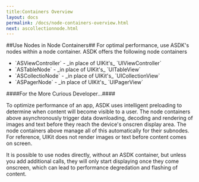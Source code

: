 ```yaml
---
title:Containers Overview
layout: docs
permalink: /docs/node-containers-overview.html
next: ascollectionnode.html
---
```


##Use Nodes in Node Containers##
For optimal performance, use ASDK's nodes within a node container. ASDK offers the following node containers
<ul>
	<li>`ASViewController` - _in place of UIKit's_ `UIViewController`</li>
	<li>`ASTableNode` - _in place of UIKit's_ `UITableView`</li>
	<li>`ASCollectioNode` - _in place of UIKit's_ `UICollectionView`</li>
	<li>`ASPagerNode` - _in place of UIKit's_ `UIPagerView`</li>
</ul>

####For the More Curious Developer...####

To optimize performance of an app, ASDK uses intelligent preloading to determine when content will become visible to a user. The node containers above asynchronously trigger data downloading, decoding and rendering of images and text before they reach the device's onscren display area. The node containers above manage all of this automatically for their subnodes.  For reference, UIKit does not render images or text before content comes on screen. 

It is possible to use nodes directly, without an ASDK container, but unless you add additional calls, they will only start displaying once they come onscreen, which can lead to performance degredation and flashing of content. 
